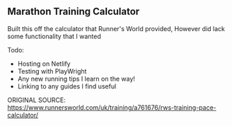 <h2>Marathon Training Calculator </h2>
Built this off the calculator that Runner's World provided, However did lack some functionality that I wanted

Todo: 
- Hosting on Netlify
- Testing with PlayWright
- Any new running tips I learn on the way!
- Linking to any guides I find useful

ORIGINAL SOURCE: https://www.runnersworld.com/uk/training/a761676/rws-training-pace-calculator/
